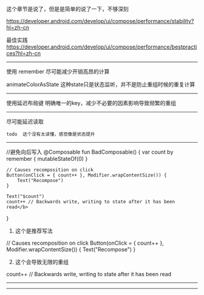 

这个章节是说了，但是是简单的说了一下，不够深刻

https://developer.android.com/develop/ui/compose/performance/stability?hl=zh-cn


最佳实践
https://developer.android.com/develop/ui/compose/performance/bestpractices?hl=zh-cn


--------------------------------------------------------------------------------------------------------------
 使用 remember 尽可能减少开销高昂的计算

   animateColorAsState 这种state只是状态监听，并不是防止重组时候的重复计算


--------------------------------------------------------------------------------------------------------------

 使用延迟布局键  明确唯一的key，减少不必要的因素影响导致频繁的重组

--------------------------------------------------------------------------------------------------------------
尽可能延迟读取

    todo  这个没有太读懂，感觉像是状态提升
--------------------------------------------------------------------------------------------------------------


//避免向后写入
@Composable
fun BadComposable() {
    var count by remember { mutableStateOf(0) }

    // Causes recomposition on click
    Button(onClick = { count++ }, Modifier.wrapContentSize()) {
        Text("Recompose")
    }

    Text("$count")
    count++ // Backwards write, writing to state after it has been read</b>
}

 1. 这个是推荐写法

  // Causes recomposition on click
  Button(onClick = { count++ }, Modifier.wrapContentSize()) {
      Text("Recompose")
  }

 2. 这个会导致无限的重组

  count++ // Backwards write, writing to state after it has been read</b>


--------------------------------------------------------------------------------------------------------------
--------------------------------------------------------------------------------------------------------------











































































